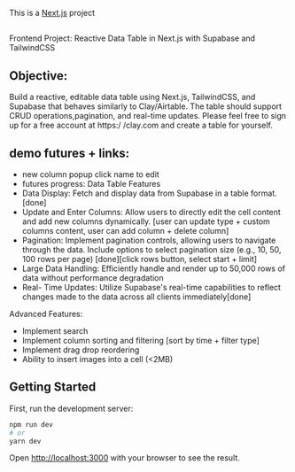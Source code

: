 This is a [Next.js](https://nextjs.org) project

##
Frontend Project: Reactive Data Table in Next.js with Supabase and TailwindCSS

## Objective:
Build a reactive, editable data table using Next.js, TailwindCSS, and Supabase that behaves similarly to Clay/Airtable. The table should support CRUD operations,pagination, and real-time updates. Please feel free to sign up for a free account at https:/ /clay.com and create a table for yourself.

## demo futures + links:
- new column popup click name to edit
- futures progress:
Data Table Features
 - Data Display: Fetch and display data from Supabase in a table format. [done]
 - Update and Enter Columns: Allow users to directly edit the cell content and add
new columns dynamically.  [user can update type + custom columns content, user can add column + delete column]
 - Pagination: Implement pagination controls, allowing users to navigate through
the data. Include options to select pagination size (e.g., 10, 50, 100 rows per
page) [done][click rows button, select start + limit]
 - Large Data Handling: Efficiently handle and render up to 50,000 rows of data
without performance degradation
 - Real- Time Updates: Utilize Supabase's real-time capabilities to reflect changes
made to the data across all clients immediately[done]

Advanced Features:
- Implement search
- Implement column sorting and filtering [sort by time + filter type]
- Implement drag drop reordering
- Ability to insert images into a cell (<2MB)


## Getting Started

First, run the development server:

```bash
npm run dev
# or
yarn dev
```

Open [http://localhost:3000](http://localhost:3000) with your browser to see the result.

